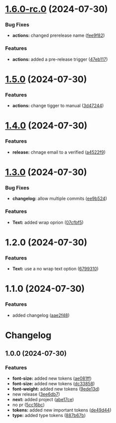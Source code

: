 

# [1.6.0-rc.0](https://github.com/elationbase/npm-publish-releaser/compare/1.5.0...1.6.0-rc.0) (2024-07-30)


### Bug Fixes

* **actions:** changed prerelease name ([fee9f82](https://github.com/elationbase/npm-publish-releaser/commit/fee9f82bbdfa3f1942dc9b9ae5b559ec43cf83ca))


### Features

* **actions:** added a pre-release trigger ([47eb117](https://github.com/elationbase/npm-publish-releaser/commit/47eb11790ba154239049f7f4bb4ca6241b67b442))

# [1.5.0](https://github.com/elationbase/npm-publish-releaser/compare/1.4.0...1.5.0) (2024-07-30)


### Features

* **actions:** change tigger to manual ([3d47244](https://github.com/elationbase/npm-publish-releaser/commit/3d47244014d0a587a22b01d27acbbc6c1c953708))

# [1.4.0](https://github.com/elationbase/npm-publish-releaser/compare/1.3.0...1.4.0) (2024-07-30)


### Features

* **release:** chnage email to a verified ([a4522f9](https://github.com/elationbase/npm-publish-releaser/commit/a4522f93709697a1e2328f8764fa514aae89f81a))

# [1.3.0](https://github.com/elationbase/npm-publish-releaser/compare/1.2.0...1.3.0) (2024-07-30)


### Bug Fixes

* **changelog:** allow multiple commits ([ee9b524](https://github.com/elationbase/npm-publish-releaser/commit/ee9b524416f1bbcb8c5fc99c4ae525dfd485af5d))


### Features

* **Text:** added wrap oprion ([07cfbf5](https://github.com/elationbase/npm-publish-releaser/commit/07cfbf5411ed9a9850fcce9146f331ba838a9f0c))

# 1.2.0 (2024-07-30)


### Features

* **Text:** use a no wrap text option ([6799310](https://github.com/elationbase/npm-publish-releaser/commit/67993102939b09a73e68781a952c1129307488b5))

# 1.1.0 (2024-07-30)


### Features

* added changelog ([aae2f48](https://github.com/elationbase/npm-publish-releaser/commit/aae2f489deb54784b146dc45add233ef3c30f0c6))

# Changelog

## 1.0.0 (2024-07-30)


### Features

* **font-size:** added new tokens ([ae081ff](https://github.com/elationbase/npm-publish-releaser/commit/ae081ff9813e97e9cc643de785f1123ec508ce0a))
* **font-size:** added new tokens ([dc33858](https://github.com/elationbase/npm-publish-releaser/commit/dc33858aae2a87344ec8d7db47c70d019cc2b911))
* **font-weight:** added new tokens ([9ede13d](https://github.com/elationbase/npm-publish-releaser/commit/9ede13d686d0b2d35f104277db64ac9c13c2b06d))
* new release ([3ee6db7](https://github.com/elationbase/npm-publish-releaser/commit/3ee6db7bae5584c79982ad510da94a58050aa287))
* **next:** added project ([abe17ce](https://github.com/elationbase/npm-publish-releaser/commit/abe17cead86ed3619956679b77bbca2030a7a0fd))
* no pr ([5cc16bc](https://github.com/elationbase/npm-publish-releaser/commit/5cc16bcf5d724c57120917ebf5a80f1f6d148b2d))
* **tokens:** added new important tokens ([de49d44](https://github.com/elationbase/npm-publish-releaser/commit/de49d44fe81b4b5788b9e001e38a398a0846ea44))
* **type:** added type tokens ([887b67b](https://github.com/elationbase/npm-publish-releaser/commit/887b67be08c225f980488ea2b68ca1c26a8ce960))
